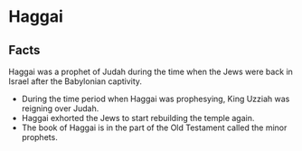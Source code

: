 # Haggai

## Facts

Haggai was a prophet of Judah during the time when the Jews were back in Israel after the Babylonian captivity.

* During the time period when Haggai was prophesying, King Uzziah was reigning over Judah.
* Haggai exhorted the Jews to start rebuilding the temple again.
* The book of Haggai is in the part of the Old Testament called the minor prophets.